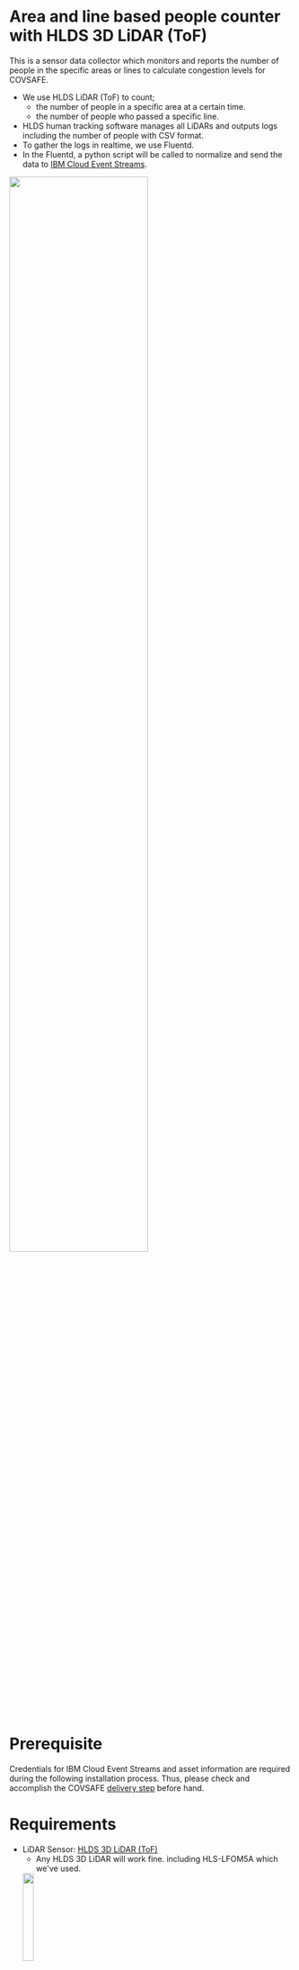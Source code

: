 # Area and line based people counter with HLDS 3D LiDAR (ToF) 
This is a sensor data collector which monitors and reports the number of people in the specific areas or lines to calculate congestion levels for COVSAFE.
* We use HLDS LiDAR (ToF) to count;
  * the number of people in a specific area at a certain time.
  * the number of people who passed a specific line.
* HLDS human tracking software manages all LiDARs and outputs logs including the number of people with CSV format.
* To gather the logs in realtime, we use Fluentd.
* In the Fluentd, a python script will be called to normalize and send the data to [IBM Cloud Event Streams](https://www.ibm.com/cloud/event-streams).

<img src=./img/overview.png width=70%>

# Prerequisite
Credentials for IBM Cloud Event Streams and asset information are required during the following installation process. Thus, please check and accomplish the COVSAFE [delivery step](https://github.com/Hitachi-CTI-Call-For-Code-COVID-19-Team/delivery/) before hand.

# Requirements
* LiDAR Sensor: [HLDS 3D LiDAR (ToF)](http://hlds.co.jp/product-eng/?ckattempt=1)
    * Any HLDS 3D LiDAR will work fine. including HLS-LFOM5A which we've used.
    <img src=./img/HLS-LFOM5A.jpg width=20%>
* Edge server:
    * OS: Windows 10 (32/64-bits)
    * CPUs: Depends on the number of ToFs. HLDS says 2 LiDARs/core.
    * MEMs: 8 GB
    * Disk: Depends on how long you want to keep people trucking logs. But over 1 TB is recommended.

# Installation
## Install ToF SDK on edge server
1. Download LiDAR SDK from;  
[http://hlds.co.jp/product-eng/tofsdk](http://hlds.co.jp/product-eng/tofsdk).
    * We tested v2.3.0 with VisualStudio2015 libraries.

2. Install LiDARs (ToF) driver from `\HldsTofSdk.2.3.0vs2015\x86\tofdriver\tof_driver_x86_v2.3.0_Installer.exe` according to the manual 
    * Note that we have to use x86 (NOT x64) driver even if we have x64 OS/CPU.

## Install HLDS People tracking software
1. Download People tracking software from;
[http://hlds.co.jp/product-eng/tofsdk/peopletrack](http://hlds.co.jp/product-eng/tofsdk/peopletrack).

1. Install software according to the manual.
    * All you have to do is copy the downloaded and extracted files to anywhere you want. We suppose that you placed it in `C:\opt\ToF\PeopleTracking_v200` and the path of the software is `C:\opt\ToF\PeopleTracking_v200\PeopleTracking\HumanCounterPro.exe`.

## Calibration of LiDARs and area/line settings
1. According to the manual, you have to calibrate LiDARs for your environments using `C:\opt\ToF\PeopleTracking_v200\PeopleTracking\TofStitcher.exe`.
    * You can specify map image of your store or something. 
1. Launch up `TofStitcher.exe` and create areas and lines to count humans.
    * Please write down the name of areas and lines for further process.
    <img src=./img/stitcher.png width=70%>

## Install Python 3.x for Windows
1. Download Python 3.x installer from;
[https://www.python.org/downloads/windows/](https://www.python.org/downloads/windows/).
    * We use `Windows x86-64 executable installer` at this moment.

2. Install Python with downloaded `python-3.8.3-amd64.exe`.
    * Note that you should turn the check box on for `Add Python 3.X to Path`. 

## Install Fluentd and scripts for IBM Cloud Event Streams
### Download and install Fluentd (td-agent)
1. Download td-agent for Windows (td-agent is a distribution package of Fluentd + Ruby environment provided by Treasure Data, Inc.) from;
[https://td-agent-package-browser.herokuapp.com/3/windows](https://td-agent-package-browser.herokuapp.com/3/windows)
    * We use `td-agent-3.7.1-0-x64.msi` at this moment.

1. Install Fluentd with setup wizard (td-agent-*.msi)

### Clone this project
* Open `Td-agent` -> `Td-agent Command Prompt` from Windows menu.
  ```powershell
  C:\opt\td-agent> git clone https://github.com/Hitachi-CTI-Call-For-Code-COVID-19-Team/edge-data-collector.git
  ```

### Fluentd configuration
1. Add an include operation at the end of `td-agent.conf`
    ```powershell
    C:\opt\td-agent> echo "@include config.d/*.conf" >> etc\td-agent\td-agent.conf
    ```

1. Copy the configuration file for td-agent.
    ```powershell
    C:\opt\td-agent> mkdir etc\td-agent\config.d
    C:\opt\td-agent> copy edge-data-collector\area_line_people_counter\conf\td-agent\config.d\area_line_people_counter.conf etc\td-agent\config.d\
    ```
1. Modify kafka settings in the td-agent configuration file to produce people counting data to IBM Event Stream.
    1. Acquire credential information from `.credentials` file which you have created in [delivery step](https://github.com/Hitachi-CTI-Call-For-Code-COVID-19-Team/delivery). 
    1. Check `EVENT_STREAMS_WRITER_CREDENTIALS` parameter in `.credentials` 
    1. Open C:\opt\td-agent\etc\td-agent\config.d\area_line_people_counter.conf
    1. Find the kafka (Event Streams) settings in the `<match covsafe.report.*>/type kafka2` directive and replace the followings to suitable values.
         * BROKERS_ADDRESS: Concatenate broker addresses in `kafka_brokers_sasl` array with comma.
            * ex. `brokers broker-0-xxxx.kafka.svc01.jp-tok.eventstreams.cloud.ibm.com:9093,broker-1-yyyy.kafka.svc01.jp-tok.eventstreams.cloud.ibm.com:9093`
        * USERNAME: Replace with the value of `user`.
            * ex. `user token`
        * PASSWORD: Replace with the value of `password`.
            * ex. `password xxxxxxxxxxxx`
        ```xml
        <match covsafe.report.*>
        @type kafka2
        brokers BROKERS_ADDRESS # Edit this one
        use_event_time true
        default_topic covsafe
        required_acks -1

        <format>
            @type json
        </format>

        username USERNAME # Edit this one
        password PASSWORD # Edit this one
        sasl_over_ssl true
        ssl_ca_certs_from_system true

        <buffer>
            @type file
            path C:/var/run/kafka.buffer
            chunk_limit_size 8m
            queue_limit_length 256
            flush_at_shutdown true
            flush_interval 1s
            retry_wait 10s
            retry_max_times 10
        </buffer>  
        </match>
        ```

### Scripts for HLDS LiDAR
* Copy [scripts/*](scripts/) to `C:/opt/td-agent/bin/`.
  ```powershell
  C:\opt\td-agent> copy edge-data-collector\area_line_people_counter\scripts\* bin\
  ```

## Sensor configurations
1. Copy a sample sensor configuration files from below to line_people_counter-0001.conf) to `C:/opt/td-agent/etc/sensors/`.
    * [conf/sensors/area_people_counter-0001.conf](conf/sensors/area_people_counter-0001.conf) 
    * [conf/sensors/line_people_counter-0001.conf](conf/sensors/)
      ```powershell
      C:\opt\td-agent> mkdir etc\td-agent\sensors
      C:\opt\td-agent> copy edge-data-collector\area_line_people_counter\conf\sensors\* etc\td-agent\sensors\
      ```
1. Modify sensor settings.
    * Open C:\opt\td-agent\etc\sensor
    * Editt \<Sensor ID\>.conf
    * Parameters are as follows;
        * id: ID for each area or line sensor for people counting. You can find this from [asset.json in the delivery repository](https://github.com/Hitachi-CTI-Call-For-Code-COVID-19-Team/delivery/blob/master/data/tenants/c4c/cloudant/assets.json)
        * type: area or line
        * monitoring_period: Period of monitoring and normalizing in msec.
        * timezone: Timezone string where the sensor is located ([pytz style](https://pypi.org/project/pytz/))
        ```json
        {
            "id": "area_people_counter-0001",
            "type": "area",
            "monitoring_period": 10000,
            "timezone": "Asia/Tokyo"
        }
        ```
1. Repeat the step 1 and 2 for all sensors.

## Make Fluentd as a Windows service
1. Open `Td-agent` -> `Td-agent Command Prompt` from Windows menu **AS AN ADMINISTRATOR**, and register td-agent as a Windows service.
    ```powershell
    C:\Windows\system32> fluentd --reg-winsvc i
    C:\Windows\system32> fluentd --reg-winsvc-fluentdopt '-v -c C:\opt\td-agent\etc\td-agent\td-agent.conf -o C:\opt\td-agent\log\td-agent.log'
    ```

1. Start the Fluentd service
    ```powershell
    C:\Windows\system32> sc start "fluentdwinsvc"
    ```

1. Make the service starts automatically.
    * Note that to use above python scripts in Fluentd, we need to run the service with a user account who installed Python 3.X. Please specify `<Account Name>` and `<Password>` options.
      ```powershell
      C:\Windows\system32> sc config "fluentdwinsvc" start= auto obj= .\<Account Name> password= <Password>
      C:\Windows\system32> sc qc "fluentdwinsvc"
      ```

## Start People tracking software when logon
1. Create a shortcut of `C:\opt\ToF\PeopleTracking_v200\PeopleTracking\HumanCounterPro.exe`.
1. Open Explorer and enter `shell:startup` in address bar.
1. Put the above shortcut in the shown startup folder.

# Usage
## Run Fluentd and HLDS people tracking software.
1. Run Fluentd
    *  As a foreground process
        1. Open `Td-agent` -> `Td-agent Command Prompt` from Windows menu.

        1. Type the following command to start Fluentd.
            ```
            > fluentd -v -c etc\td-agent\td-agent.conf
            ```
    *  As a service
        * Open `Td-agent` -> `Td-agent Command Prompt` from Windows menu **AS AN ADMINISTRATOR** and execute the following commands.
          ```
          C:\Windows\system32> sc start "fluentdwinsvc"
          ```

1. Launch up people tracking software
    * Open `C:\opt\ToF\PeopleTracking_v200\PeopleTracking\HumanCounterPro.exe`.


## Logs
* Fluentd logs
  * If you want check Fluentd logs, you can get it from the following file.
    ```
    C:\opt\td-agent\log\td-agent.log
    ```


## Some useful service management commands on Windows.
* Open `Td-agent` -> `Td-agent Command Prompt` from Windows menu **AS AN ADMINISTRATOR** and execute the following commands.
  ```powershell
  C:\Windows\system32> sc query state=all # Show status of all services
  C:\Windows\system32> sc query fluentdwinsvc # Show status of the Fluentd service
  C:\Windows\system32> sc start "fluentdwinsvc" # Start the Fluentd service
  C:\Windows\system32> sc stop "fluentdwinsvc" # Stop the Fluentd service
  C:\Windows\system32> sc config "fluentdwinsvc" start= auto # Make the service starts automatically
  C:\Windows\system32> sc config "fluentdwinsvc" start= demand # Make the service starts manually
  C:\Windows\system32> sc qc "fluentdwinsvc" # Show the service configurations including startup settings



